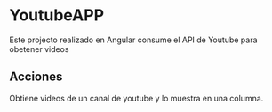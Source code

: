 # YoutubeAPP

Este projecto realizado en Angular consume el API de Youtube para obetener videos

## Acciones

Obtiene videos de un canal de youtube y lo muestra en una columna.